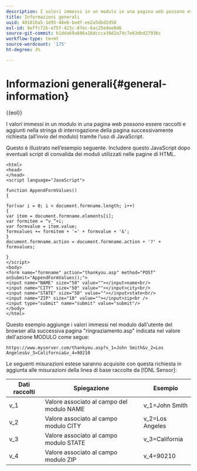 ```yaml
---
description: I valori immessi in un modulo in una pagina web possono essere raccolti e aggiunti nella stringa di interrogazione della pagina successivamente richiesta (all’invio del modulo) tramite l’uso di JavaScript.
title: Informazioni generali
uuid: 401816a5-1d95-48e6-bedf-ee2a5dbd2d50
exl-id: 9effc72b-e75f-423c-87ec-6ac25edee8d6
source-git-commit: b1dda69a606a16dccca30d2a74c7e63dbd27936c
workflow-type: tm+mt
source-wordcount: '175'
ht-degree: 3%

---
```


# Informazioni generali{#general-information}

{{eol}}

I valori immessi in un modulo in una pagina web possono essere raccolti e aggiunti nella stringa di interrogazione della pagina successivamente richiesta (all’invio del modulo) tramite l’uso di JavaScript.

Questo è illustrato nell’esempio seguente. Includere questo JavaScript dopo eventuali script di convalida dei moduli utilizzati nelle pagine di HTML.

```
<html>
<head>
</head>
<script language="JavaScript">

function AppendFormValues()
{

for(var i = 0; i < document.formname.length; i++)
{
var item = document.formname.elements[i];
var formitem = “v_”+i;
var formvalue = item.value;
formvalues += formitem + '=' + formvalue + '&';
}
document.formname.action = document.formname.action + '?' + formvalues;

}
</script>
<body>
<form name="formname" action="thankyou.asp" method="POST" onSubmit="AppendFormValues();">
<input name="NAME" size="50" value=""></input>name<br/>
<input name="CITY" size="50" value=""></input>city<br/>
<input name="STATE" size="50" value=""></input>state<br/>
<input name="ZIP" size="10" value=""></input>zip<br />
<input type="submit" name="submit" value="submit"/>
</body>
</html>
```

Questo esempio aggiunge i valori immessi nel modulo dall&#39;utente del browser alla successiva pagina &quot;ringraziamento.asp&quot; indicata nel valore dell&#39;azione MODULO come segue:

```
https://www.myserver.com/thankyou.asp?v_1=John Smith&v_2=Los Angeles&v_3=California&v_4=90210
```

Le seguenti misurazioni estese saranno acquisite con questa richiesta in aggiunta alle misurazioni della linea di base raccolte da [!DNL Sensor]:

| Dati raccolti | Spiegazione | Esempio |
|---|---|---|
| v_1 | Valore associato al campo del modulo NAME | v_1=John Smith |
| v_2 | Valore associato al campo modulo CITY | v_2=Los Angeles |
| v_3 | Valore associato al campo modulo STATE | v_3=California |
| v_4 | Valore associato al campo modulo ZIP | v_4=90210 |
